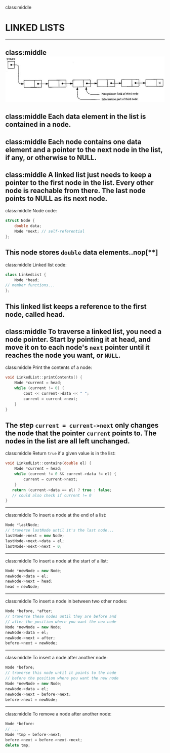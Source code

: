 class:middle
# LINKED LISTS
---
class:middle
![](./i/list.jpg)
---
class:middle
Each data element in the list is contained in a node.
---
class:middle
Each node contains one data element and a pointer to the next node in the list, if any, or otherwise to NULL.
---
class:middle
A linked list just needs to keep a pointer to the first node in the list. Every other node is reachable from there. The last node points to NULL as its next node.
---
class:middle
Node code:
```c++
struct Node {
	double data;
	Node *next; // self-referential
};
```
This node stores `double` data elements..nop[**]
---
class:middle
Linked list code:
```c++
class LinkedList {
	Node *head;
// member functions...
};
```
This linked list keeps a reference to the first node, called head.
---
class:middle
To traverse a linked list, you need a node pointer. Start by pointing it at head, and move it on to each node's `next` pointer until it reaches the node you want, or `NULL`.
---
class:middle
Print the contents of a node:
```c++
void LinkedList::printContents() {
	Node *current = head;
	while (current != 0) {
		cout << current->data << " ";
		current = current->next;
	}
}
```
The step `current = current->next` only changes the node that the pointer `current` points to. The nodes in the list are all left unchanged.
---
class:middle
Return `true` if a given value is in the list:
```c++
void LinkedList::contains(double el) {
	Node *current = head;
	while (current != 0 && current->data != el) {
		current = current->next;
	}
   return (current->data == el) ? true : false;
   // could also check if current != 0
}
```
---
class:middle
To insert a node at the end of a list:
```c++
Node *lastNode;
// traverse lastNode until it's the last node...
lastNode->next = new Node;
lastNode->next->data = el;
lastNode->next->next = 0;
```
---
class:middle
To insert a node at the start of a list:
```c++
Node *newNode = new Node;
newNode->data = el;
newNode->next = head;
head = newNode;
```
---
class:middle
To insert a node in between two other nodes:
```c++
Node *before, *after;
// traverse these nodes until they are before and
// after the position where you want the new node
Node *newNode = new Node;
newNode->data = el;
newNode->next = after;
before->next = newNode;
```
---
class:middle
To insert a node after another node:
```c++
Node *before;
// traverse this node until it points to the node
// before the position where you want the new node
Node *newNode = new Node;
newNode->data = el;
newNode->next = before->next;
before->next = newNode;
```
---
class:middle
To remove a node after another node:
```c++
Node *before:
// ...
Node *tmp = before->next;
before->next = before->next->next;
delete tmp;
```
